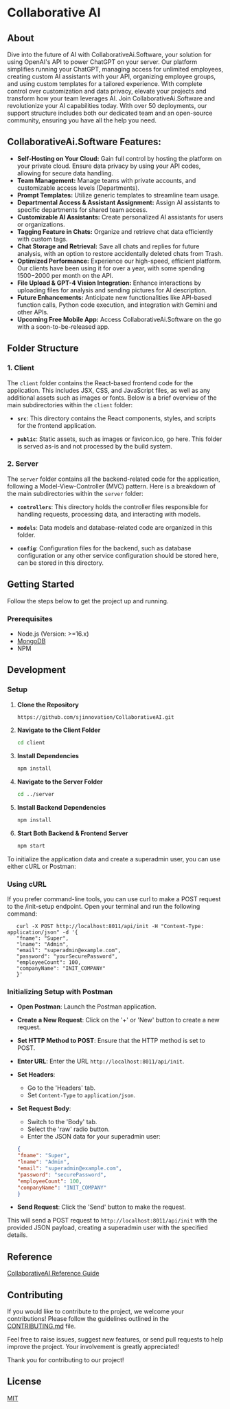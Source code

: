 # Collaborative AI

## About
Dive into the future of AI with CollaborativeAi.Software, your solution for using OpenAI's API to power ChatGPT on your server. Our platform simplifies running your ChatGPT, managing access for unlimited employees, creating custom AI assistants with your API, organizing employee groups, and using custom templates for a tailored experience. With complete control over customization and data privacy, elevate your projects and transform how your team leverages AI. Join CollaborativeAi.Software and revolutionize your AI capabilities today. With over 50 deployments, our support structure includes both our dedicated team and an open-source community, ensuring you have all the help you need.

## CollaborativeAi.Software Features:
- **Self-Hosting on Your Cloud:** Gain full control by hosting the platform on your private cloud. Ensure data privacy by using your API codes, allowing for secure data handling.
- **Team Management:** Manage teams with private accounts, and customizable access levels (Departments).
- **Prompt Templates:** Utilize generic templates to streamline team usage.
- **Departmental Access & Assistant Assignment:** Assign AI assistants to specific departments for shared team access.
- **Customizable AI Assistants:** Create personalized AI assistants for users or organizations.
- **Tagging Feature in Chats:** Organize and retrieve chat data efficiently with custom tags.
- **Chat Storage and Retrieval:** Save all chats and replies for future analysis, with an option to restore accidentally deleted chats from Trash.
- **Optimized Performance:** Experience our high-speed, efficient platform. Our clients have been using it for over a year, with some spending $1500-$2000 per month on the API.
- **File Upload & GPT-4 Vision Integration:** Enhance interactions by uploading files for analysis and sending pictures for AI description.
- **Future Enhancements:** Anticipate new functionalities like API-based function calls, Python code execution, and integration with Gemini and other APIs.
- **Upcoming Free Mobile App:** Access CollaborativeAi.Software on the go with a soon-to-be-released app.


## Folder Structure

### 1. Client
The `client` folder contains the React-based frontend code for the application. This includes JSX, CSS, and JavaScript files, as well as any additional assets such as images or fonts. Below is a brief overview of the main subdirectories within the `client` folder:

- **`src`**: This directory contains the React components, styles, and scripts for the frontend application.

- **`public`**: Static assets, such as images or favicon.ico, go here. This folder is served as-is and not processed by the build system.


### 2. Server
The `server` folder contains all the backend-related code for the application, following a Model-View-Controller (MVC) pattern. Here is a breakdown of the main subdirectories within the `server` folder:

- **`controllers`**: This directory holds the controller files responsible for handling requests, processing data, and interacting with models.

- **`models`**: Data models and database-related code are organized in this folder.

- **`config`**: Configuration files for the backend, such as database configuration or any other service configuration should be stored here, can be stored in this directory.


## Getting Started
Follow the steps below to get the project up and running.

### Prerequisites
- Node.js (Version: >=16.x)
- [MongoDB](https://www.mongodb.com/?ref=collaborativeai.software)
- NPM

## Development

### Setup
1. **Clone the Repository**
   ```bash
   https://github.com/sjinnovation/CollaborativeAI.git
   

2. **Navigate to the Client Folder**

    ```bash
    cd client

3. **Install Dependencies**

    ```bash
    npm install

4. **Navigate to the Server Folder**

    ```bash
    cd ../server

5. **Install Backend Dependencies**

    ```bash
    npm install

6. **Start Both Backend & Frontend Server**

    ```bash
    npm start

To initialize the application data and create a superadmin user, you can use either cURL or Postman:

   ### Using cURL

   If you prefer command-line tools, you can use curl to make a POST request to the /init-setup endpoint. Open your terminal and run the following command:

       curl -X POST http://localhost:8011/api/init -H "Content-Type: application/json" -d '{
       "fname": "Super",
       "lname": "Admin",
       "email": "superadmin@example.com",
       "password": "yourSecurePassword",
       "employeeCount": 100,
       "companyName": "INIT_COMPANY"
       }'

   ### Initializing Setup with Postman

   - **Open Postman**:  Launch the Postman application.

   - **Create a New Request**: Click on the '+' or 'New' button to create a new request.

   - **Set HTTP Method to POST**: Ensure that the HTTP method is set to POST.

   - **Enter URL**: Enter the URL `http://localhost:8011/api/init`.

   - **Set Headers**: 
       - Go to the 'Headers' tab.
       - Set `Content-Type` to `application/json`.

   - **Set Request Body**:
       - Switch to the 'Body' tab.
       - Select the 'raw' radio button.
       - Enter the JSON data for your superadmin user:

       ```json
       {
       "fname": "Super",
       "lname": "Admin",
       "email": "superadmin@example.com",
       "password": "securePassword",
       "employeeCount": 100,
       "companyName": "INIT_COMPANY"
       }
       ```

   - **Send Request**: Click the 'Send' button to make the request.

   This will send a POST request to `http://localhost:8011/api/init` with the provided JSON  payload, creating a superadmin user with the specified details.


## Reference

[CollaborativeAI Reference Guide](https://docs.google.com/document/d/1xOyvASQyss3ElNe3-pEpZMrQVFBjqqT4DLq96WtlCoU/edit#heading=h.tbh793g58rjf)

## Contributing

If you would like to contribute to the project, we welcome your contributions! Please follow the guidelines outlined in the [CONTRIBUTING.md](CONTRIBUTING.md) file.

Feel free to raise issues, suggest new features, or send pull requests to help improve the project. Your involvement is greatly appreciated!

Thank you for contributing to our project!

## License

[MIT](https://choosealicense.com/licenses/mit/)
